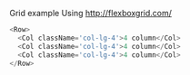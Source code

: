Grid example Using http://flexboxgrid.com/

```js
<Row>
  <Col className='col-lg-4'>4 column</Col>
  <Col className='col-lg-4'>4 column</Col>
  <Col className='col-lg-4'>4 column</Col>
</Row>
```